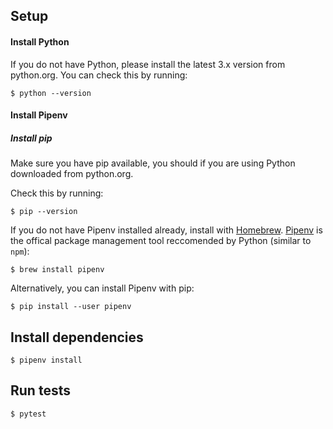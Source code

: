 ## Setup

#### Install Python

If you do not have Python, please install the latest 3.x version from python.org. You can check this by running: 

```
$ python --version
```

#### Install Pipenv

##### Install pip 

Make sure you have pip available, you should if you are using Python downloaded from python.org.

Check this by running:

```
$ pip --version
```

If you do not have Pipenv installed already, install with [Homebrew](https://brew.sh/). [Pipenv](https://packaging.python.org/en/latest/tutorials/managing-dependencies/#managing-dependencies) is the offical package management tool reccomended by Python (similar to `npm`): 

```
$ brew install pipenv
```

Alternatively, you can install Pipenv with pip: 

```
$ pip install --user pipenv
```

## Install dependencies


```
$ pipenv install
```

## Run tests

```
$ pytest
```